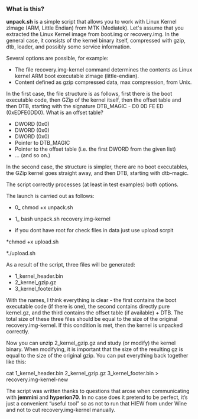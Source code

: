 ### What is this?

**unpack.sh** is a simple script that allows you to work with Linux Kernel zImage (ARM, Little Endian) from MTK (Mediatek). Let's assume that you extracted the Linux Kernel image from boot.img or recovery.img. In the general case, it consists of the kernel binary itself, compressed with gzip, dtb, loader, and possibly some service information.

Several options are possible, for example:

* The file recovery.img-kernel command determines the contents as Linux kernel ARM boot executable zImage (little-endian).
* Content defined as gzip compressed data, max compression, from Unix.

In the first case, the file structure is as follows, first there is the boot executable code, then GZip of the kernel itself, then the offset table and then DTB, starting with the signature DTB_MAGIC - D0 0D FE ED (0xEDFE0DD0). What is an offset table?

* DWORD (0x0)
* DWORD (0x0)
* DWORD (0x0)
* Pointer to DTB_MAGIC
* Pointer to the offset table (i.e. the first DWORD from the given list)
* ... (and so on.)

In the second case, the structure is simpler, there are no boot executables, the GZip kernel goes straight away, and then DTB, starting with dtb-magic.

The script correctly processes (at least in test examples) both options.

The launch is carried out as follows:

* 0_ chmod +x unpack.sh
* 1_ bash unpack.sh recovery.img-kernel


* if you dont have root for check files in data just use upload scrpit

*chmod +x upload.sh

*./upload.sh


As a result of the script, three files will be generated:

* 1_kernel_header.bin
* 2_kernel_gzip.gz
* 3_kernel_footer.bin

With the names, I think everything is clear - the first contains the boot executable code (if there is one), the second contains directly pure kernel.gz, and the third contains the offset table (if available) + DTB. The total size of these three files should be equal to the size of the original recovery.img-kernel. If this condition is met, then the kernel is unpacked correctly.

Now you can unzip 2_kernel_gzip.gz and study (or modify) the kernel binary. When modifying, it is important that the size of the resulting gz is equal to the size of the original gzip. You can put everything back together like this:

cat 1_kernel_header.bin 2_kernel_gzip.gz 3_kernel_footer.bin > recovery.img-kernel-new

The script was written thanks to questions that arose when communicating with **jemmini** and **hyperion70**. In no case does it pretend to be perfect, it’s just a convenient “useful tool” so as not to run that HIEW from under Wine and not to cut recovery.img-kernel manually.
		
